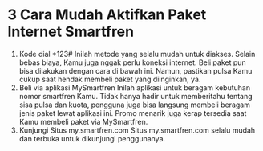 # 3 Cara Mudah Aktifkan Paket Internet Smartfren

1. Kode dial \*123#
   Inilah metode yang selalu mudah untuk diakses. Selain bebas biaya, Kamu juga nggak perlu koneksi internet. Beli paket pun bisa dilakukan dengan cara di bawah ini. Namun, pastikan pulsa Kamu cukup saat hendak membeli paket yang diinginkan, ya.
2. Beli via aplikasi MySmartfren
   Inilah aplikasi untuk beragam kebutuhan nomor smartfren Kamu. Tidak hanya hadir untuk memberitahu tentang sisa pulsa dan kuota, pengguna juga bisa langsung membeli beragam jenis paket lewat aplikasi ini. Promo menarik juga kerap tersedia saat Kamu membeli paket via MySmartfren.
3. Kunjungi Situs my.smartfren.com
   Situs my.smartfren.com selalu mudah dan terbuka untuk dikunjungi penggunanya.
